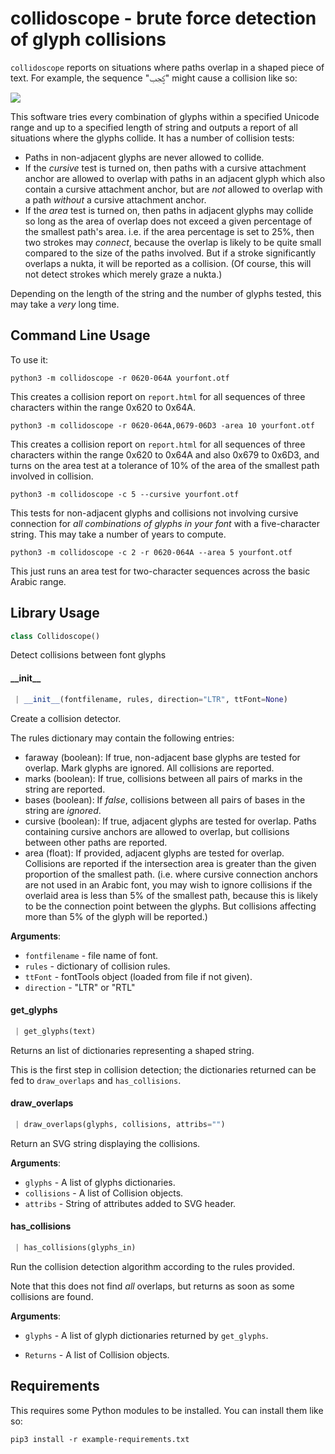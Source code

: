 # collidoscope - brute force detection of glyph collisions

`collidoscope` reports on situations where paths overlap in a shaped
piece of text. For example, the sequence "ؼجب" might cause a collision like so:

![](sample-collision.png)

This software tries every combination of glyphs within a specified Unicode range and up to a specified length of string and outputs a report of all situations where the glyphs collide. It has a number of collision tests:

* Paths in non-adjacent glyphs are never allowed to collide.
* If the *cursive* test is turned on, then paths with a cursive attachment anchor are allowed to overlap with paths in an adjacent glyph which also contain a cursive attachment anchor, but are *not* allowed to overlap with a path *without* a cursive attachment anchor.
* If the *area* test is turned on, then paths in adjacent glyphs may collide so long as the area of overlap does not exceed a given percentage of the smallest path's area. i.e. if the area percentage is set to 25%, then two strokes may *connect*, because the overlap is likely to be quite small compared to the size of the paths involved. But if a stroke significantly overlaps a nukta, it will be reported as a collision. (Of course, this will not detect strokes which merely graze a nukta.)

Depending on the length of the string and the number of glyphs tested, this may take a *very* long time.

## Command Line Usage

To use it:

    python3 -m collidoscope -r 0620-064A yourfont.otf

This creates a collision report on `report.html` for all sequences of three characters within the range 0x620 to 0x64A.

    python3 -m collidoscope -r 0620-064A,0679-06D3 -area 10 yourfont.otf

This creates a collision report on `report.html` for all sequences of three characters within the range 0x620 to 0x64A and also 0x679 to 0x6D3, and turns on the area test at a tolerance of 10% of the area of the smallest path involved in collision.

    python3 -m collidoscope -c 5 --cursive yourfont.otf

This tests for non-adjacent glyphs and collisions not involving cursive connection for *all combinations of glyphs in your font* with a five-character string. This may take a number of years to compute.

    python3 -m collidoscope -c 2 -r 0620-064A --area 5 yourfont.otf

This just runs an area test for two-character sequences across the basic Arabic range.

## Library Usage

```python
class Collidoscope()
```

Detect collisions between font glyphs

<a name="collidoscope.Collidoscope.__init__"></a>
#### \_\_init\_\_

```python
 | __init__(fontfilename, rules, direction="LTR", ttFont=None)
```

Create a collision detector.

The rules dictionary may contain the following entries:

* faraway (boolean): If true, non-adjacent base glyphs are tested for
overlap. Mark glyphs are ignored. All collisions are reported.
* marks (boolean): If true, collisions between all pairs of marks in
the string are reported.
* bases (boolean): If *false*, collisions between all pairs of bases in
the string are *ignored*.
* cursive (boolean): If true, adjacent glyphs are tested for overlap.
Paths containing cursive anchors are allowed to overlap, but
collisions between other paths are reported.
* area (float): If provided, adjacent glyphs are tested for overlap.
Collisions are reported if the intersection area is greater than
the given proportion of the smallest path. (i.e. where cursive
connection anchors are not used in an Arabic font, you may wish
to ignore collisions if the overlaid area is less than 5% of the
smallest path, because this is likely to be the connection point
between the glyphs. But collisions affecting more than 5% of the
glyph will be reported.)

**Arguments**:

- `fontfilename` - file name of font.
- `rules` - dictionary of collision rules.
- `ttFont` - fontTools object (loaded from file if not given).
- `direction` - "LTR" or "RTL"

<a name="collidoscope.Collidoscope.get_glyphs"></a>
#### get\_glyphs

```python
 | get_glyphs(text)
```

Returns an list of dictionaries representing a shaped string.

This is the first step in collision detection; the dictionaries
returned can be fed to ``draw_overlaps`` and ``has_collisions``.

<a name="collidoscope.Collidoscope.draw_overlaps"></a>
#### draw\_overlaps

```python
 | draw_overlaps(glyphs, collisions, attribs="")
```

Return an SVG string displaying the collisions.

**Arguments**:

- `glyphs` - A list of glyphs dictionaries.
- `collisions` - A list of Collision objects.
- `attribs` - String of attributes added to SVG header.

<a name="collidoscope.Collidoscope.has_collisions"></a>
#### has\_collisions

```python
 | has_collisions(glyphs_in)
```

Run the collision detection algorithm according to the rules provided.

Note that this does not find *all* overlaps, but returns as soon
as some collisions are found.

**Arguments**:

- `glyphs` - A list of glyph dictionaries returned by ``get_glyphs``.
  
- `Returns` - A list of Collision objects.


## Requirements

This requires some Python modules to be installed. You can install them like so:

    pip3 install -r example-requirements.txt
